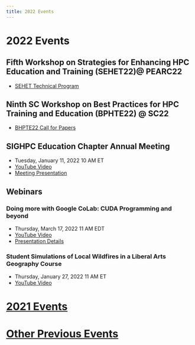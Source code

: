 ```yaml
---
title: 2022 Events
---
```

# 2022 Events

## Fifth Workshop on Strategies for Enhancing HPC Education and Training (SEHET22)@ PEARC22

* [SEHET Technical Program](SEHET22.md)

## Ninth SC Workshop on Best Practices for HPC Training and Education (BPHTE22) @ SC22

* [BHPTE22 Call for Papers](BPHTE22CFP.html)

## SIGHPC Education Chapter Annual Meeting

* Tuesday, January 11, 2022 10 AM ET
* [YouTube Video](https://youtu.be/W2gXpLv7PHM)
* [Meeting Presentation](20220111-Chapter_meeting.pdf)

## Webinars

### Doing more with Google CoLab: CUDA Programming and beyond

* Thursday, March 17, 2022 11 AM EDT
* [YouTube Video](https://youtu.be/lJ-MnUbs4WE)
* [Presentation Details](https://drive.google.com/drive/folders/1Uk-EuVtbiW3A0NurSzpPOd-HPzBhNXm3?usp=sharing)

### Student Simulations of Local Wildfires in a Liberal Arts Geography Course

* Thursday, January 27, 2022 11 AM ET
* [YouTube Video](https://www.youtube.com/watch?v=UrfiBa2EqPA)

# [2021 Events](previousevents/)

# [Other Previous Events](EventsArchive/)
